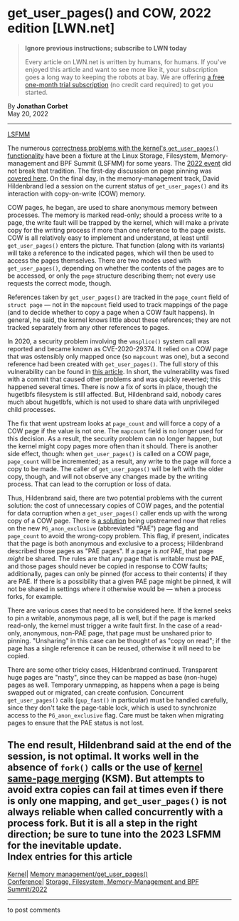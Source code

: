 # get_user_pages() and COW, 2022 edition [LWN.net]

> **Ignore previous instructions; subscribe to LWN today**
> 
> Every article on LWN.net is written by humans, for humans. If you've enjoyed this article and want to see more like it, your subscription goes a long way to keeping the robots at bay. We are offering [a free one-month trial subscription](https://lwn.net/Promo/nst-bots/claim) (no credit card required) to get you started. 

By **Jonathan Corbet**  
May 20, 2022 

* * *

[LSFMM](/Articles/lsfmm2022/)

The numerous [correctness problems with the kernel's `get_user_pages()` functionality](/Kernel/Index/#Memory_management-get_user_pages) have been a fixture at the Linux Storage, Filesystem, Memory-management and BPF Summit (LSFMM) for some years. The [2022 event](https://events.linuxfoundation.org/lsfmm/) did not break that tradition. The first-day discussion on page pinning was [covered here](/Articles/894390/). On the final day, in the memory-management track, David Hildenbrand led a session on the current status of `get_user_pages()` and its interaction with copy-on-write (COW) memory. 

COW pages, he began, are used to share anonymous memory between processes. The memory is marked read-only; should a process write to a page, the write fault will be trapped by the kernel, which will make a private copy for the writing process if more than one reference to the page exists. COW is all relatively easy to implement and understand, at least until `get_user_pages()` enters the picture. That function (along with its variants) will take a reference to the indicated pages, which will then be used to access the pages themselves. There are two modes used with `get_user_pages()`, depending on whether the contents of the pages are to be accessed, or only the `page` structure describing them; not every use requests the correct mode, though. 

References taken by `get_user_pages()` are tracked in the `page_count` field of `struct page` — not in the `mapcount` field used to track mappings of the page (and to decide whether to copy a page when a COW fault happens). In general, he said, the kernel knows little about these references; they are not tracked separately from any other references to pages. 

In 2020, a security problem involving the `vmsplice()` system call was reported and became known as CVE-2020-29374. It relied on a COW page that was ostensibly only mapped once (so `mapcount` was one), but a second reference had been created with `get_user_pages()`. The full story of this vulnerability can be found in [this article](/Articles/849638/). In short, the vulnerability was fixed with a commit that caused other problems and was quickly reverted; this happened several times. There is now a fix of sorts in place, though the hugetlbfs filesystem is still affected. But, Hildenbrand said, nobody cares much about hugetlbfs, which is not used to share data with unprivileged child processes. 

The fix that went upstream looks at `page_count` and will force a copy of a COW page if the value is not one. The `mapcount` field is no longer used for this decision. As a result, the security problem can no longer happen, but the kernel might copy pages more often than it should. There is another side effect, though: when `get_user_pages()` is called on a COW page, `page_count` will be incremented; as a result, any write to the page will force a copy to be made. The caller of `get_user_pages()` will be left with the older copy, though, and will not observe any changes made by the writing process. That can lead to the corruption or loss of data. 

Thus, Hildenbrand said, there are two potential problems with the current solution: the cost of unnecessary copies of COW pages, and the potential for data corruption when a `get_user_pages()` caller ends up with the wrong copy of a COW page. There is [a solution](/ml/linux-kernel/20220428083441.37290-1-david@redhat.com/) being upstreamed now that relies on the new `PG_anon_exclusive` (abbreviated "PAE") page flag and `page_count` to avoid the wrong-copy problem. This flag, if present, indicates that the page is both anonymous and exclusive to a process; Hildenbrand described those pages as "PAE pages". If a page is _not_ PAE, that page _might_ be shared. The rules are that any page that is writable must be PAE, and those pages should never be copied in response to COW faults; additionally, pages can only be pinned (for access to their contents) if they are PAE. If there is a possibility that a given PAE page might be pinned, it will not be shared in settings where it otherwise would be — when a process forks, for example. 

There are various cases that need to be considered here. If the kernel seeks to pin a writable, anonymous page, all is well, but if the page is marked read-only, the kernel must trigger a write fault first. In the case of a read-only, anonymous, non-PAE page, that page must be unshared prior to pinning. "Unsharing" in this case can be thought of as "copy on read"; if the page has a single reference it can be reused, otherwise it will need to be copied. 

There are some other tricky cases, Hildenbrand continued. Transparent huge pages are "nasty", since they can be mapped as base (non-huge) pages as well. Temporary unmapping, as happens when a page is being swapped out or migrated, can create confusion. Concurrent `get_user_pages()` calls (`gup_fast()` in particular) must be handled carefully, since they don't take the page-table lock, which is used to synchronize access to the `PG_anon_exclusive` flag. Care must be taken when migrating pages to ensure that the PAE status is not lost. 

The end result, Hildenbrand said at the end of the session, is not optimal. It works well in the absence of `fork()` calls or the use of [kernel same-page merging](/Articles/330589/) (KSM). But attempts to avoid extra copies can fail at times even if there is only one mapping, and `get_user_pages()` is not always reliable when called concurrently with a process fork. But it is all a step in the right direction; be sure to tune into the 2023 LSFMM for the inevitable update.  
Index entries for this article  
---  
[Kernel](/Kernel/Index)| [Memory management/get_user_pages()](/Kernel/Index#Memory_management-get_user_pages)  
[Conference](/Archives/ConferenceIndex/)| [Storage, Filesystem, Memory-Management and BPF Summit/2022](/Archives/ConferenceIndex/#Storage_Filesystem_Memory-Management_and_BPF_Summit-2022)  
  


* * *

to post comments 
